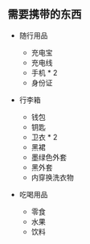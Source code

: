 ## 需要携带的东西

* 随行用品
    - 充电宝
    - 充电线
    - 手机 * 2
    - 身份证


* 行李箱
    - 钱包
    - 钥匙
    - 卫衣 * 2
    - 黑裙
    - 墨绿色外套
    - 黑外套
    - 内穿换洗衣物


* 吃喝用品
    - 零食
    - 水果
    - 饮料
